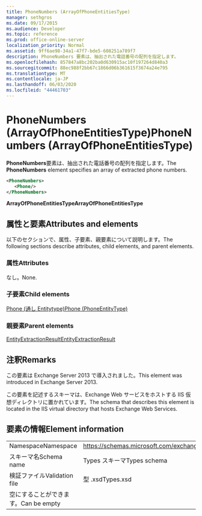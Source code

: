```yaml
---
title: PhoneNumbers (ArrayOfPhoneEntitiesType)
manager: sethgros
ms.date: 09/17/2015
ms.audience: Developer
ms.topic: reference
ms.prod: office-online-server
localization_priority: Normal
ms.assetid: 9ff6ae98-34a1-47f7-bde5-608251a789f7
description: PhoneNumbers 要素は、抽出された電話番号の配列を指定します。
ms.openlocfilehash: 857847a8bc202ba0d630915ac10f197264d840a3
ms.sourcegitcommit: 88ec988f2bb67c1866d06b361615f3674a24e795
ms.translationtype: MT
ms.contentlocale: ja-JP
ms.lasthandoff: 06/03/2020
ms.locfileid: "44461703"
---
```

# <a name="phonenumbers-arrayofphoneentitiestype"></a><span data-ttu-id="3fbae-103">PhoneNumbers (ArrayOfPhoneEntitiesType)</span><span class="sxs-lookup"><span data-stu-id="3fbae-103">PhoneNumbers (ArrayOfPhoneEntitiesType)</span></span>

<span data-ttu-id="3fbae-104">**PhoneNumbers**要素は、抽出された電話番号の配列を指定します。</span><span class="sxs-lookup"><span data-stu-id="3fbae-104">The **PhoneNumbers** element specifies an array of extracted phone numbers.</span></span> 
  
```XML
<PhoneNumbers>
   <Phone/>
</PhoneNumbers>
```

 <span data-ttu-id="3fbae-105">**ArrayOfPhoneEntitiesType**</span><span class="sxs-lookup"><span data-stu-id="3fbae-105">**ArrayOfPhoneEntitiesType**</span></span>
## <a name="attributes-and-elements"></a><span data-ttu-id="3fbae-106">属性と要素</span><span class="sxs-lookup"><span data-stu-id="3fbae-106">Attributes and elements</span></span>

<span data-ttu-id="3fbae-107">以下のセクションで、属性、子要素、親要素について説明します。</span><span class="sxs-lookup"><span data-stu-id="3fbae-107">The following sections describe attributes, child elements, and parent elements.</span></span>
  
### <a name="attributes"></a><span data-ttu-id="3fbae-108">属性</span><span class="sxs-lookup"><span data-stu-id="3fbae-108">Attributes</span></span>

<span data-ttu-id="3fbae-109">なし。</span><span class="sxs-lookup"><span data-stu-id="3fbae-109">None.</span></span>
  
### <a name="child-elements"></a><span data-ttu-id="3fbae-110">子要素</span><span class="sxs-lookup"><span data-stu-id="3fbae-110">Child elements</span></span>

[<span data-ttu-id="3fbae-111">Phone (通し Entitytype)</span><span class="sxs-lookup"><span data-stu-id="3fbae-111">Phone (PhoneEntityType)</span></span>](phone-phoneentitytype.md)
  
### <a name="parent-elements"></a><span data-ttu-id="3fbae-112">親要素</span><span class="sxs-lookup"><span data-stu-id="3fbae-112">Parent elements</span></span>

[<span data-ttu-id="3fbae-113">EntityExtractionResult</span><span class="sxs-lookup"><span data-stu-id="3fbae-113">EntityExtractionResult</span></span>](entityextractionresult.md)
  
## <a name="remarks"></a><span data-ttu-id="3fbae-114">注釈</span><span class="sxs-lookup"><span data-stu-id="3fbae-114">Remarks</span></span>

<span data-ttu-id="3fbae-115">この要素は Exchange Server 2013 で導入されました。</span><span class="sxs-lookup"><span data-stu-id="3fbae-115">This element was introduced in Exchange Server 2013.</span></span>
  
<span data-ttu-id="3fbae-116">この要素を記述するスキーマは、Exchange Web サービスをホストする IIS 仮想ディレクトリに置かれています。</span><span class="sxs-lookup"><span data-stu-id="3fbae-116">The schema that describes this element is located in the IIS virtual directory that hosts Exchange Web Services.</span></span>
  
## <a name="element-information"></a><span data-ttu-id="3fbae-117">要素の情報</span><span class="sxs-lookup"><span data-stu-id="3fbae-117">Element information</span></span>

|||
|:-----|:-----|
|<span data-ttu-id="3fbae-118">Namespace</span><span class="sxs-lookup"><span data-stu-id="3fbae-118">Namespace</span></span>  <br/> |https://schemas.microsoft.com/exchange/services/2006/types  <br/> |
|<span data-ttu-id="3fbae-119">スキーマ名</span><span class="sxs-lookup"><span data-stu-id="3fbae-119">Schema name</span></span>  <br/> |<span data-ttu-id="3fbae-120">Types スキーマ</span><span class="sxs-lookup"><span data-stu-id="3fbae-120">Types schema</span></span>  <br/> |
|<span data-ttu-id="3fbae-121">検証ファイル</span><span class="sxs-lookup"><span data-stu-id="3fbae-121">Validation file</span></span>  <br/> |<span data-ttu-id="3fbae-122">型 .xsd</span><span class="sxs-lookup"><span data-stu-id="3fbae-122">Types.xsd</span></span>  <br/> |
|<span data-ttu-id="3fbae-123">空にすることができます。</span><span class="sxs-lookup"><span data-stu-id="3fbae-123">Can be empty</span></span>  <br/> ||
   

